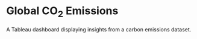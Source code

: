 # Global CO<sub>2</sub> Emissions
A Tableau dashboard displaying insights from a carbon emissions dataset.
